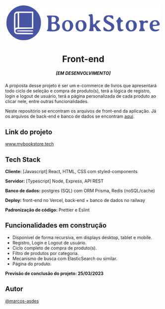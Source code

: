 <div align="center">
  <img alt="bookstore_logo" width="500px" src="https://raw.githubusercontent.com/marcos-asdes/project-BookStore-UI/bceade1b5d3fa2d1da95a9673d74e33f48c0b289/src/assets/logo_bookstore_1200dpi.svg" />
</div>

<div align="center">
  <h1>Front-end</h1>
  <h5>[EM DESENVOLVIMENTO]</h1>
</div>

A proposta desse projeto é ser um e-commerce de livros que apresentará todo ciclo de seleção e compra de produto(s), terá a lógica de registro, login e logout de usuário, terá a página personalizada de cada produto ao clicar nele, entre outras funcionalidades.

Neste repositório se encontram os arquivos de front-end da aplicação. Já os arquivos de back-end e banco de dados se encontram [aqui](https://github.com/marcos-asdes/project-BookStore-API).

## Link do projeto

www.mybookstore.tech

## Tech Stack

**Cliente:** [Javascript] React, HTML, CSS com styled-components

**Servidor:** [Typescript] Node, Express, API REST

**Banco de dados:** postgres (SQL) com ORM Prisma, Redis (noSQL/cache)

**Deploy:** front-end no Vercel, back-end + banco de dados no railway <!-- futuramente pelo DigitalOcean, dockerizados, com gerenciamento da porta de saída pelo nginx -->

**Padronização de código:** Prettier e Eslint

## Funcionalidades em construção

- Disponível de forma recursiva, em displays desktop, tablet e mobile.
- Registro, Login e Logout de usuário.
- Ciclo completo de compra de produto(s).
- Filtro de produtos por categoria.
- Mecanismo de busca com ElasticSearch ou similar.
- Página do produto.

**Previsão de conclusão do projeto: 25/03/2023**

## Autor

[@marcos-asdes](https://www.github.com/marcos-asdes)
